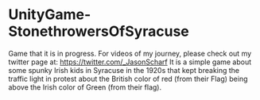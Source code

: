 # UnityGame-StonethrowersOfSyracuse
Game that it is in progress.  For videos of my journey, please check out my twitter page at: https://twitter.com/_JasonScharf
It is a simple game about some spunky Irish kids in Syracuse in the 1920s that kept breaking the traffic light in protest about the British color of red (from their Flag) being above the Irish color of Green (from their flag).
